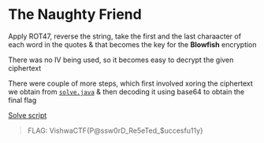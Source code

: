 # The Naughty Friend

Apply ROT47, reverse the string, take the first and the last charaacter of each word in the quotes & that becomes the key for the **Blowfish** encryption

There was no IV being used, so it becomes easy to decrypt the given ciphertext

There were couple of more steps, which first involved xoring the ciphertext we obtain from [`solve.java`](./solve.java) & then decoding it using base64 to obtain the final flag

[Solve script](./solve.py)

> FLAG: VishwaCTF{P@ssw0rD_Re5eTed_$uccesfu11y}

